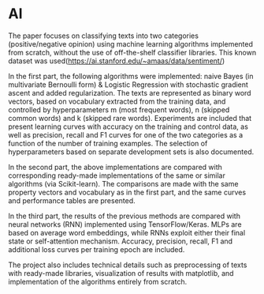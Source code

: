 # AI
The paper focuses on classifying texts into two categories (positive/negative opinion) using machine learning algorithms implemented from scratch, without the use of off-the-shelf classifier libraries.  This known dataset was used(https://ai.stanford.edu/~amaas/data/sentiment/)

In the first part, the following algorithms were implemented: naive Bayes (in multivariate Bernoulli form) & Logistic Regression with stochastic gradient ascent and added regularization. The texts are represented as binary word vectors, based on vocabulary extracted from the training data, and controlled by hyperparameters m (most frequent words), n (skipped common words) and k (skipped rare words). Experiments are included that present learning curves with accuracy on the training and control data, as well as precision, recall and F1 curves for one of the two categories as a function of the number of training examples. The selection of hyperparameters based on separate development sets is also documented.

In the second part, the above implementations are compared with corresponding ready-made implementations of the same or similar algorithms (via Scikit-learn). The comparisons are made with the same property vectors and vocabulary as in the first part, and the same curves and performance tables are presented.

In the third part, the results of the previous methods are compared with neural networks (RNN) implemented using TensorFlow/Keras. MLPs are based on average word embeddings, while RNNs exploit either their final state or self-attention mechanism. Accuracy, precision, recall, F1 and additional loss curves per training epoch are included.

The project also includes technical details such as preprocessing of texts with ready-made libraries, visualization of results with matplotlib, and implementation of the algorithms entirely from scratch.
